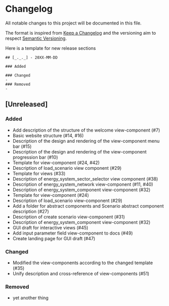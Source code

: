 # Changelog
All notable changes to this project will be documented in this file.

The format is inspired from [Keep a Changelog](http://keepachangelog.com/en/1.0.0/)
and the versioning aim to respect [Semantic Versioning](http://semver.org/spec/v2.0.0.html).

Here is a template for new release sections

```
## [_._._] - 20XX-MM-DD

### Added

### Changed
-
### Removed
-
```
## [Unreleased]

### Added
- Add description of the structure of the welcome view-component (#7)
- Basic website structure (#14, #16)
- Description of the design and rendering of the view-component menu bar (#15)
- Description of the design and rendering of the view-component progression bar (#10)
- Template for view-component (#24, #42)
- Description of load_scenario view component (#29)
- Template for views (#33)
- Description of energy_system_sector_selector view component (#38)
- Description of energy_system_network view-component (#11, #40)
- Description of energy_system_component view-component (#32) 
- Template for view-component (#24)
- Description of load_scenario view-component (#29)
- Add a folder for abstract components and Scenario abstract component description (#27) 
- Description of create scenario view-component (#31)
- Description of energy_system_component view-component (#32)
- GUI draft for interactive views (#45)
- Add input parameter field view-component to docs (#49)
- Create landing page for GUI draft (#47)


### Changed
- Modified the view-components according to the changed template (#35)
- Unify description and cross-reference of view-components (#51)

### Removed
- yet another thing

